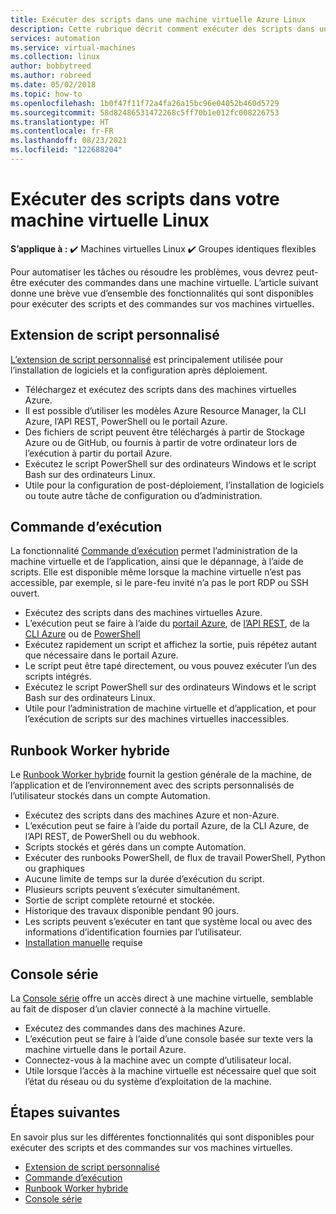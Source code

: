 ```yaml
---
title: Exécuter des scripts dans une machine virtuelle Azure Linux
description: Cette rubrique décrit comment exécuter des scripts dans une machine virtuelle
services: automation
ms.service: virtual-machines
ms.collection: linux
author: bobbytreed
ms.author: robreed
ms.date: 05/02/2018
ms.topic: how-to
ms.openlocfilehash: 1b0f47f11f72a4fa26a15bc96e04052b460d5729
ms.sourcegitcommit: 58d82486531472268c5ff70b1e012fc008226753
ms.translationtype: HT
ms.contentlocale: fr-FR
ms.lasthandoff: 08/23/2021
ms.locfileid: "122688204"
---
```

# <a name="run-scripts-in-your-linux-vm"></a>Exécuter des scripts dans votre machine virtuelle Linux

**S’applique à :** :heavy_check_mark: Machines virtuelles Linux :heavy_check_mark: Groupes identiques flexibles 

Pour automatiser les tâches ou résoudre les problèmes, vous devrez peut-être exécuter des commandes dans une machine virtuelle. L’article suivant donne une brève vue d’ensemble des fonctionnalités qui sont disponibles pour exécuter des scripts et des commandes sur vos machines virtuelles.

## <a name="custom-script-extension"></a>Extension de script personnalisé

[L’extension de script personnalisé](../extensions/custom-script-linux.md) est principalement utilisée pour l’installation de logiciels et la configuration après déploiement.

* Téléchargez et exécutez des scripts dans des machines virtuelles Azure.
* Il est possible d’utiliser les modèles Azure Resource Manager, la CLI Azure, l’API REST, PowerShell ou le portail Azure.
* Des fichiers de script peuvent être téléchargés à partir de Stockage Azure ou de GitHub, ou fournis à partir de votre ordinateur lors de l’exécution à partir du portail Azure.
* Exécutez le script PowerShell sur des ordinateurs Windows et le script Bash sur des ordinateurs Linux.
* Utile pour la configuration de post-déploiement, l’installation de logiciels ou toute autre tâche de configuration ou d’administration.

## <a name="run-command"></a>Commande d’exécution

La fonctionnalité [Commande d’exécution](run-command.md) permet l’administration de la machine virtuelle et de l’application, ainsi que le dépannage, à l’aide de scripts. Elle est disponible même lorsque la machine virtuelle n’est pas accessible, par exemple, si le pare-feu invité n’a pas le port RDP ou SSH ouvert.

* Exécutez des scripts dans des machines virtuelles Azure.
* L’exécution peut se faire à l’aide du [portail Azure](run-command.md), de [l’API REST](/rest/api/compute/virtual-machines-run-commands/run-command), de la [CLI Azure](/cli/azure/vm/run-command#az_vm_run_command_invoke) ou de [PowerShell](/powershell/module/az.compute/invoke-azvmruncommand)
* Exécutez rapidement un script et affichez la sortie, puis répétez autant que nécessaire dans le portail Azure.
* Le script peut être tapé directement, ou vous pouvez exécuter l’un des scripts intégrés.
* Exécutez le script PowerShell sur des ordinateurs Windows et le script Bash sur des ordinateurs Linux.
* Utile pour l’administration de machine virtuelle et d’application, et pour l’exécution de scripts sur des machines virtuelles inaccessibles.

## <a name="hybrid-runbook-worker"></a>Runbook Worker hybride

Le [Runbook Worker hybride](../../automation/automation-hybrid-runbook-worker.md) fournit la gestion générale de la machine, de l’application et de l’environnement avec des scripts personnalisés de l’utilisateur stockés dans un compte Automation.

* Exécutez des scripts dans des machines Azure et non-Azure.
* L’exécution peut se faire à l’aide du portail Azure, de la CLI Azure, de l’API REST, de PowerShell ou du webhook.
* Scripts stockés et gérés dans un compte Automation.
* Exécuter des runbooks PowerShell, de flux de travail PowerShell, Python ou graphiques
* Aucune limite de temps sur la durée d’exécution du script.
* Plusieurs scripts peuvent s’exécuter simultanément.
* Sortie de script complète retourné et stockée.
* Historique des travaux disponible pendant 90 jours.
* Les scripts peuvent s’exécuter en tant que système local ou avec des informations d’identification fournies par l’utilisateur.
* [Installation manuelle](../../automation/automation-windows-hrw-install.md) requise

## <a name="serial-console"></a>Console série

La [Console série](/troubleshoot/azure/virtual-machines/serial-console-linux) offre un accès direct à une machine virtuelle, semblable au fait de disposer d’un clavier connecté à la machine virtuelle.

* Exécutez des commandes dans des machines Azure.
* L’exécution peut se faire à l’aide d’une console basée sur texte vers la machine virtuelle dans le portail Azure.
* Connectez-vous à la machine avec un compte d’utilisateur local.
* Utile lorsque l’accès à la machine virtuelle est nécessaire quel que soit l’état du réseau ou du système d’exploitation de la machine.

## <a name="next-steps"></a>Étapes suivantes

En savoir plus sur les différentes fonctionnalités qui sont disponibles pour exécuter des scripts et des commandes sur vos machines virtuelles.

* [Extension de script personnalisé](../extensions/custom-script-linux.md)
* [Commande d’exécution](run-command.md)
* [Runbook Worker hybride](../../automation/automation-hybrid-runbook-worker.md)
* [Console série](/troubleshoot/azure/virtual-machines/serial-console-linux)
